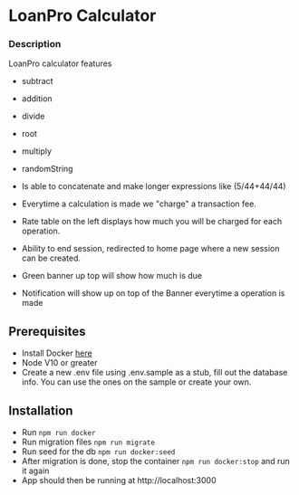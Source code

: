# LoanPro Calculator

### Description
LoanPro calculator features
 - subtract
 - addition
 - divide
 - root
 - multiply
 - randomString

 - Is able to concatenate and make longer expressions like (5/44+44/44)

 - Everytime a calculation is made we "charge" a transaction fee. 
 - Rate table on the left displays how much you will be charged for each operation.
 - Ability to end session, redirected to home page where a new session can be created.
 - Green banner up top will show how much is due
 - Notification will show up on top of the Banner everytime a operation is made


 ## Prerequisites
 - Install Docker [here](https://docs.docker.com/get-docker/)
 - Node V10 or greater
 - Create a new .env file using .env.sample as a stub, fill out the database info. You can use the ones on the sample or create your own.

 ## Installation
 - Run `npm run docker`
 - Run migration files `npm run migrate`
 - Run seed for the db `npm run docker:seed`
 - After migration is done, stop the container `npm run docker:stop` and run it again 
 - App should then be running at http://localhost:3000
